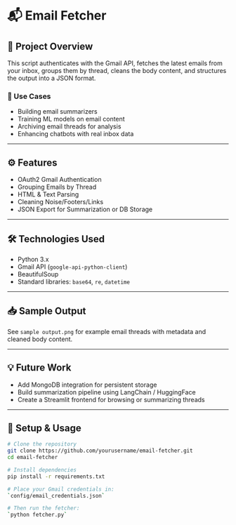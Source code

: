 # 📬 Email Fetcher

## 🚀 Project Overview

This script authenticates with the Gmail API, fetches the latest emails from your inbox, groups them by thread, cleans the body content, and structures the output into a JSON format.

### 🎯 Use Cases
- Building email summarizers
- Training ML models on email content
- Archiving email threads for analysis
- Enhancing chatbots with real inbox data

---

## ⚙️ Features

- OAuth2 Gmail Authentication  
- Grouping Emails by Thread  
- HTML & Text Parsing  
- Cleaning Noise/Footers/Links  
- JSON Export for Summarization or DB Storage  

---

## 🛠️ Technologies Used

- Python 3.x  
- Gmail API (`google-api-python-client`)  
- BeautifulSoup  
- Standard libraries: `base64`, `re`, `datetime`

---

## 📥 Sample Output

See `sample output.png` for example email threads with metadata and cleaned body content.

---

## 💡 Future Work

- Add MongoDB integration for persistent storage  
- Build summarization pipeline using LangChain / HuggingFace  
- Create a Streamlit frontend for browsing or summarizing threads  

---

## 🧪 Setup & Usage

```bash
# Clone the repository
git clone https://github.com/yourusername/email-fetcher.git
cd email-fetcher

# Install dependencies
pip install -r requirements.txt

# Place your Gmail credentials in:
`config/email_credentials.json`

# Then run the fetcher:
`python fetcher.py`


